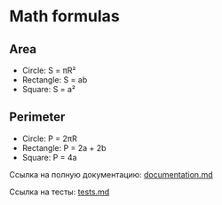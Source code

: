 # Math formulas
## Area
- Circle: S = πR²
- Rectangle: S = ab
- Square: S = a²

## Perimeter
- Circle: P = 2πR
- Rectangle: P = 2a + 2b
- Square: P = 4a

Ссылка на полную документацию: [documentation.md](documentation.md)

Ссылка на тесты: [tests.md](tests.md)
